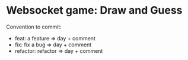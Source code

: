 # Websocket game: Draw and Guess

Convention to commit:

- feat: a feature => day + comment
- fix: fix a bug => day + comment
- refactor: refactor => day + comment

